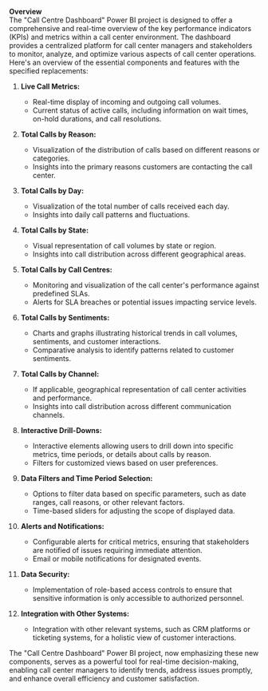**Overview**<br>
The "Call Centre Dashboard" Power BI project is designed to offer a comprehensive and real-time overview of the key performance indicators (KPIs) and metrics within a call center environment. The dashboard provides a centralized platform for call center managers and stakeholders to monitor, analyze, and optimize various aspects of call center operations. Here's an overview of the essential components and features with the specified replacements:

1. **Live Call Metrics:**
   - Real-time display of incoming and outgoing call volumes.
   - Current status of active calls, including information on wait times, on-hold durations, and call resolutions.

2. **Total Calls by Reason:**
   - Visualization of the distribution of calls based on different reasons or categories.
   - Insights into the primary reasons customers are contacting the call center.

3. **Total Calls by Day:**
   - Visualization of the total number of calls received each day.
   - Insights into daily call patterns and fluctuations.

4. **Total Calls by State:**
   - Visual representation of call volumes by state or region.
   - Insights into call distribution across different geographical areas.

5. **Total Calls by Call Centres:**
   - Monitoring and visualization of the call center's performance against predefined SLAs.
   - Alerts for SLA breaches or potential issues impacting service levels.

6. **Total Calls by Sentiments:**
   - Charts and graphs illustrating historical trends in call volumes, sentiments, and customer interactions.
   - Comparative analysis to identify patterns related to customer sentiments.

7. **Total Calls by Channel:**
   - If applicable, geographical representation of call center activities and performance.
   - Insights into call distribution across different communication channels.

8. **Interactive Drill-Downs:**
   - Interactive elements allowing users to drill down into specific metrics, time periods, or details about calls by reason.
   - Filters for customized views based on user preferences.

9. **Data Filters and Time Period Selection:**
   - Options to filter data based on specific parameters, such as date ranges, call reasons, or other relevant factors.
   - Time-based sliders for adjusting the scope of displayed data.

10. **Alerts and Notifications:**
    - Configurable alerts for critical metrics, ensuring that stakeholders are notified of issues requiring immediate attention.
    - Email or mobile notifications for designated events.

11. **Data Security:**
    - Implementation of role-based access controls to ensure that sensitive information is only accessible to authorized personnel.

12. **Integration with Other Systems:**
    - Integration with other relevant systems, such as CRM platforms or ticketing systems, for a holistic view of customer interactions.

The "Call Centre Dashboard" Power BI project, now emphasizing these new components, serves as a powerful tool for real-time decision-making, enabling call center managers to identify trends, address issues promptly, and enhance overall efficiency and customer satisfaction.
